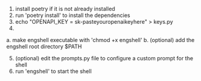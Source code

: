 1. install poetry if it is not already installed
2. run 'poetry install' to install the dependencies
3. echo "OPENAPI_KEY = sk-pasteyouropenaikeyhere" > keys.py
4.
  a. make engshell executable with 'chmod +x engshell'
  b. (optional) add the engshell root directory $PATH 

5. (optional) edit the prompts.py file to configure a custom prompt for the shell
6. run 'engshell' to start the shell
